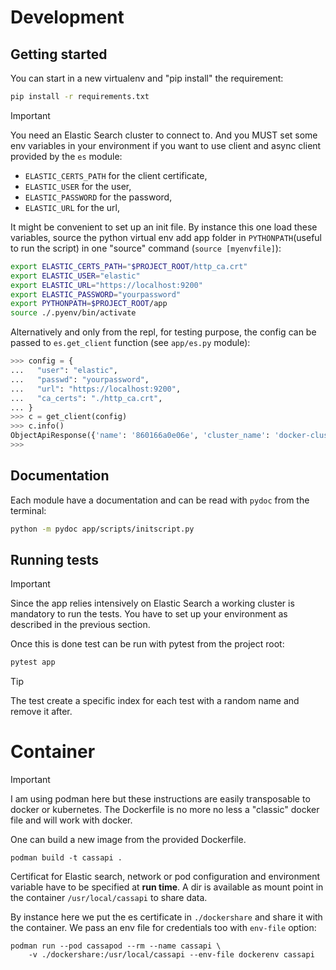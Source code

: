 # Development

## Getting started

You can start in a new virtualenv and "pip install" the requirement:

```sh
pip install -r requirements.txt
```

> [!IMPORTANT]
> You need an Elastic Search cluster to connect to. And you MUST set some env
> variables in your environment if you want to use client and async client 
> provided by the `es` module:
>    - `ELASTIC_CERTS_PATH` for the client certificate,
>    - `ELASTIC_USER` for the user,
>    - `ELASTIC_PASSWORD` for the password,
>    - `ELASTIC_URL` for the url,
    
It might be convenient to set up an init file. 
By instance this one load these variables, source the python virtual env 
add app folder in `PYTHONPATH`(useful to run the script) in one "source" command
(`source [myenvfile]`):

```sh
export ELASTIC_CERTS_PATH="$PROJECT_ROOT/http_ca.crt"
export ELASTIC_USER="elastic"
export ELASTIC_URL="https://localhost:9200"
export ELASTIC_PASSWORD="yourpassword"
export PYTHONPATH=$PROJECT_ROOT/app
source ./.pyenv/bin/activate
```

Alternatively and only from the repl, for testing purpose, the config can be
passed to `es.get_client` function (see `app/es.py` module):

```python
>>> config = {
...   "user": "elastic",
...   "passwd": "yourpassword",
...   "url": "https://localhost:9200",
...   "ca_certs": "./http_ca.crt",
... }
>>> c = get_client(config)
>>> c.info()
ObjectApiResponse({'name': '860166a0e06e', 'cluster_name': 'docker-cluster', 'cluster_uuid': 'qK9yhtVFSLuWdPGPJtXZEQ', 'version': {'number': '8.13.2', 'build_flavor': 'default', 'build_type': 'docker', 'build_hash': '16cc90cd2d08a3147ce02b07e50894bc060a4cbf', 'build_date': '2024-04-05T14:45:26.420424304Z', 'build_snapshot': False, 'lucene_version': '9.10.0', 'minimum_wire_compatibility_version': '7.17.0', 'minimum_index_compatibility_version': '7.0.0'}, 'tagline': 'You Know, for Search'})
>>>
```

## Documentation

Each module have a documentation and can be read with `pydoc` from the terminal:

```sh
python -m pydoc app/scripts/initscript.py
```

## Running tests

> [!IMPORTANT]
> Since the app relies intensively on Elastic Search a working cluster is
> mandatory to run the tests.
> You have to set up your environment as described in the previous section.

Once this is done test can be run with pytest from the project root:

```sh
pytest app
```


> [!TIP]
> The test create a specific index for each test with a random name and remove
> it after.

# Container

> [!IMPORTANT]
> I am using podman here but these instructions are easily transposable to docker or
> kubernetes. The Dockerfile is no more no less a "classic" docker file and will work
> with docker.

One can build a new image from the provided Dockerfile.

```
podman build -t cassapi .
```

Certificat for Elastic search, network or pod configuration and environment variable
have to be specified at **run time**. A dir is available as mount point in the container
`/usr/local/cassapi` to share data.

By instance here we put the es certificate in `./dockershare` and share it with the container.
We pass an env file for credentials too with `env-file` option:

```
podman run --pod cassapod --rm --name cassapi \
    -v ./dockershare:/usr/local/cassapi --env-file dockerenv cassapi
```


